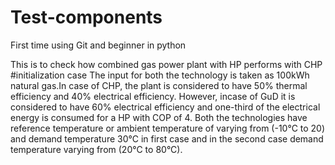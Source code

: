 # Test-components 
First time using Git and beginner in python


This is to check how combined gas power plant with HP performs with CHP
#initialization case
The input for both the technology is taken as 100kWh natural gas.In case of CHP, the plant is considered to have 50\% thermal efficiency and 40\% electrical efficiency. However, incase of GuD it is considered to have 60\% electrical efficiency and one-third of the electrical energy is consumed for a HP with COP of 4.
Both the technologies have reference temperature or ambient temperature of varying from (-10°C to 20) and demand temperature 30°C in first case and in the second case demand temperature varying from (20°C to 80°C).

